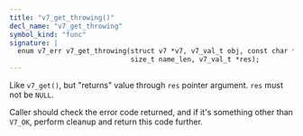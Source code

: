 ```yaml
---
title: "v7_get_throwing()"
decl_name: "v7_get_throwing"
symbol_kind: "func"
signature: |
  enum v7_err v7_get_throwing(struct v7 *v7, v7_val_t obj, const char *name,
                              size_t name_len, v7_val_t *res);
---
```


Like `v7_get()`, but "returns" value through `res` pointer argument.
`res` must not be `NULL`.

Caller should check the error code returned, and if it's something other
than `V7_OK`, perform cleanup and return this code further. 

